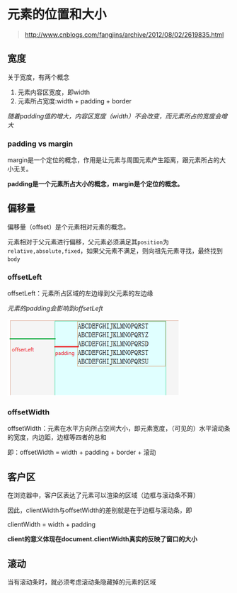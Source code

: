 # 元素的位置和大小

> http://www.cnblogs.com/fangjins/archive/2012/08/02/2619835.html

##  宽度

关于宽度，有两个概念

1. 元素内容区宽度，即width
2. 元素所占宽度:width + padding + border

*随着padding值的增大，内容区宽度（width）不会改变，而元素所占的宽度会增大*

### padding vs margin

margin是一个定位的概念，作用是让元素与周围元素产生距离，跟元素所占的大小无关。

**padding是一个元素所占大小的概念，margin是个定位的概念。**

## 偏移量

偏移量（offset）是个元素相对元素的概念。

元素相对于父元素进行偏移，父元素必须满足其`position`为`relative,absolute,fixed`，如果父元素不满足，则向祖先元素寻找，最终找到`body`

### offsetLeft

offsetLeft：元素所占区域的左边缘到父元素的左边缘

*元素的padding会影响到offsetLeft*

![offset.png](./img/offset.png)

### offsetWidth

offsetWidth：元素在水平方向所占空间大小，即元素宽度，（可见的）水平滚动条的宽度，内边距，边框等四者的总和

即：offsetWidth = width + padding + border + 滚动

## 客户区

在浏览器中，客户区表达了元素可以渲染的区域（边框与滚动条不算）

因此，clientWidth与offsetWidth的差别就是在于边框与滚动条，即

clientWidth = width + padding

**client的意义体现在document.clientWidth真实的反映了窗口的大小**

## 滚动

当有滚动条时，就必须考虑滚动条隐藏掉的元素的区域









